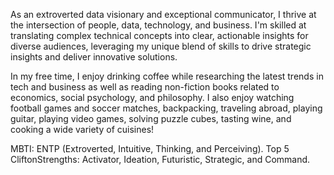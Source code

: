As an extroverted data visionary and exceptional communicator, I thrive at the intersection of people, data, technology, and business. I'm skilled at translating complex technical concepts into clear, actionable insights for diverse audiences, leveraging my unique blend of skills to drive strategic insights and deliver innovative solutions.

In my free time, I enjoy drinking coffee while researching the latest trends in tech and business as well as reading non-fiction books related to economics, social psychology, and philosophy. I also enjoy watching football games and soccer matches, backpacking, traveling abroad, playing guitar, playing video games, solving puzzle cubes, tasting wine, and cooking a wide variety of cuisines!

MBTI: ENTP (Extroverted, Intuitive, Thinking, and Perceiving).
Top 5 CliftonStrengths: Activator, Ideation, Futuristic, Strategic, and Command.

<!---
thomascowart/thomascowart is a ✨ special ✨ repository because its `README.md` (this file) appears on your GitHub profile.
You can click the Preview link to take a look at your changes.
--->
